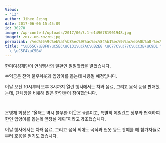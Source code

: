 ```yaml
---
Views:
- '12'
author: Jihee Jeong
date: 2017-06-06 15:45:09
id: 30270
image: /wp-content/uploads/2017/06/3.1-e1496781901948.jpg
imagef: 2017-06-30270.jpg
permalink: /%ed%95%9c%eb%af%b8%ec%97%ac%ec%84%b1%ec%9e%ac%eb%8b%a8-%ec%9d%bc%ec%9d%bc%ec%b0%bb%ec%a7%91-%ed%96%89%ec%82%ac-%ec%97%b4%ec%96%b4/
title: "\uD55C\uBBF8\uC5EC\uC131\uC7AC\uB2E8 \uC77C\uC77C\uCC3B\uC9D1 \uD589\uC0AC\
  \ \uC5F4\uC5B4"
---
```


한미여성재단이 연례행사의 일환인 일일찻집을 열었습니다.

수익금은 전액 불우이웃과 입양아를 돕는데 사용될 예정입니다.

이날 오전 10시부터 오후 3시까지 열린 행사에서는 차와 음료, 그리고 음식 등을 판매했는데, 단체장을 비롯해 많은 한인들이 참여했습니다.

&nbsp;

은영재 회장은 “올해도 역시 불우한 이웃은 물론이고, 특별히 메릴랜드 정부와 협력하여 한인 입양아를 돕는데 앞장설 계획”이라고 강조했습니다.

이날 행사에서는 차와 음료, 그리고 음식 외에도 곡식과 헌옷 등도 판먜를 해 참가자들로부터 호응을 얻기도 했습니다.
